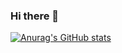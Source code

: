 ### Hi there 👋
[![Anurag's GitHub stats](https://github-readme-stats.vercel.app/api?username=guillaume-mbali)](https://github.com/guillaume-mbali/github-readme-statstheme=radical)

<!--
**guillaume-mbali/guillaume-mbali** is a ✨ _special_ ✨ repository because its `README.md` (this file) appears on your GitHub profile.

Here are some ideas to get you started:

- 🔭 I’m currently working on ...
- 🌱 I’m currently learning ...
- 👯 I’m looking to collaborate on ...
- 🤔 I’m looking for help with ...
- 💬 Ask me about ...
- 📫 How to reach me: ...
- 😄 Pronouns: ...
- ⚡ Fun fact: ...
-->
